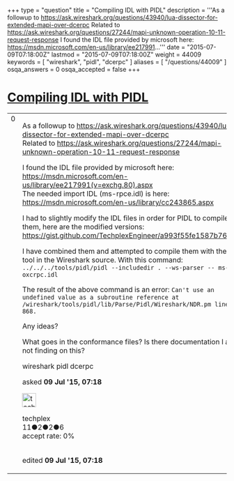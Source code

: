 +++
type = "question"
title = "Compiling IDL with PIDL"
description = '''As a followup to https://ask.wireshark.org/questions/43940/lua-dissector-for-extended-mapi-over-dcerpc Related to https://ask.wireshark.org/questions/27244/mapi-unknown-operation-10-11-request-response I found the IDL file provided by microsoft here: https://msdn.microsoft.com/en-us/library/ee217991...'''
date = "2015-07-09T07:18:00Z"
lastmod = "2015-07-09T07:18:00Z"
weight = 44009
keywords = [ "wireshark", "pidl", "dcerpc" ]
aliases = [ "/questions/44009" ]
osqa_answers = 0
osqa_accepted = false
+++

<div class="headNormal">

# [Compiling IDL with PIDL](/questions/44009/compiling-idl-with-pidl)

</div>

<div id="main-body">

<div id="askform">

<table id="question-table" style="width:100%;"><colgroup><col style="width: 50%" /><col style="width: 50%" /></colgroup><tbody><tr class="odd"><td style="width: 30px; vertical-align: top"><div class="vote-buttons"><span id="post-44009-upvote" class="ajax-command post-vote up" rel="nofollow" title="I like this post (click again to cancel)"> </span><div id="post-44009-score" class="post-score" title="current number of votes">0</div><span id="post-44009-downvote" class="ajax-command post-vote down" rel="nofollow" title="I dont like this post (click again to cancel)"> </span> <span id="favorite-mark" class="ajax-command favorite-mark" rel="nofollow" title="mark/unmark this question as favorite (click again to cancel)"> </span><div id="favorite-count" class="favorite-count"></div></div></td><td><div id="item-right"><div class="question-body"><p>As a followup to <a href="https://ask.wireshark.org/questions/43940/lua-dissector-for-extended-mapi-over-dcerpc">https://ask.wireshark.org/questions/43940/lua-dissector-for-extended-mapi-over-dcerpc</a><br />
Related to <a href="https://ask.wireshark.org/questions/27244/mapi-unknown-operation-10-11-request-response">https://ask.wireshark.org/questions/27244/mapi-unknown-operation-10-11-request-response</a></p><p>I found the IDL file provided by microsoft here:<br />
<a href="https://msdn.microsoft.com/en-us/library/ee217991(v=exchg.80).aspx">https://msdn.microsoft.com/en-us/library/ee217991(v=exchg.80).aspx</a><br />
The needed import IDL (ms-rpce.idl) is here:<br />
<a href="https://msdn.microsoft.com/en-us/library/cc243865.aspx">https://msdn.microsoft.com/en-us/library/cc243865.aspx</a></p><p>I had to slightly modify the IDL files in order for PIDL to compile them, here are the modified versions: <a href="https://gist.github.com/TechplexEngineer/a993f55fe1587b7642cd">https://gist.github.com/TechplexEngineer/a993f55fe1587b7642cd</a></p><p>I have combined them and attempted to compile them with the pidl tool in the Wireshark source. With this command:<br />
<code>../../../tools/pidl/pidl --includedir . --ws-parser -- ms-oxcrpc.idl</code></p><p>The result of the above command is an error: <code>Can't use an undefined value as a subroutine reference at /wireshark/tools/pidl/lib/Parse/Pidl/Wireshark/NDR.pm line 868.</code></p><p>Any ideas?</p><p>What goes in the conformance files? Is there documentation I am not finding on this?</p></div><div id="question-tags" class="tags-container tags"><span class="post-tag tag-link-wireshark" rel="tag" title="see questions tagged &#39;wireshark&#39;">wireshark</span> <span class="post-tag tag-link-pidl" rel="tag" title="see questions tagged &#39;pidl&#39;">pidl</span> <span class="post-tag tag-link-dcerpc" rel="tag" title="see questions tagged &#39;dcerpc&#39;">dcerpc</span></div><div id="question-controls" class="post-controls"></div><div class="post-update-info-container"><div class="post-update-info post-update-info-user"><p>asked <strong>09 Jul '15, 07:18</strong></p><img src="https://secure.gravatar.com/avatar/1eb79f4883fab86171d353463aed2332?s=32&amp;d=identicon&amp;r=g" class="gravatar" width="32" height="32" alt="techplex&#39;s gravatar image" /><p><span>techplex</span><br />
<span class="score" title="11 reputation points">11</span><span title="2 badges"><span class="badge1">●</span><span class="badgecount">2</span></span><span title="2 badges"><span class="silver">●</span><span class="badgecount">2</span></span><span title="6 badges"><span class="bronze">●</span><span class="badgecount">6</span></span><br />
<span class="accept_rate" title="Rate of the user&#39;s accepted answers">accept rate:</span> <span title="techplex has no accepted answers">0%</span> </br></br></p></div><div class="post-update-info post-update-info-edited"><p><span> edited <strong>09 Jul '15, 07:18</strong> </span></p></div></div><div id="comments-container-44009" class="comments-container"></div><div id="comment-tools-44009" class="comment-tools"></div><div class="clear"></div><div id="comment-44009-form-container" class="comment-form-container"></div><div class="clear"></div></div></td></tr></tbody></table>

</div>

</div>

